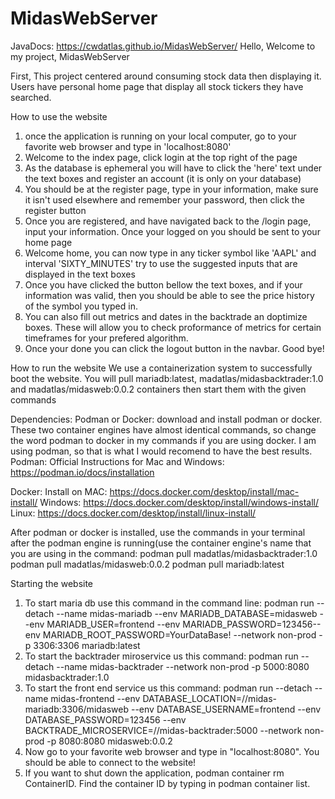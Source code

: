 # MidasWebServer
JavaDocs: https://cwdatlas.github.io/MidasWebServer/
Hello, Welcome to my project, MidasWebServer

First, This project centered around consuming stock data then displaying it. 
Users have personal home page that display all stock tickers they have searched.

How to use the website
1. once the application is running on your local computer, go to your favorite web browser and type in 'localhost:8080'
2. Welcome to the index page, click login at the top right of the page
3. As the database is ephemeral you will have to click the 'here' text under the text boxes and register an account (it is only on your database)
4. You should be at the register page, type in your information, make sure it isn't used elsewhere and remember your password, then click the register button
5. Once you are registered, and have navigated back to the /login page, input your information. Once your logged on you should be sent to your home page
6. Welcome home, you can now type in any ticker symbol like 'AAPL' and interval 'SIXTY_MINUTES' try to use the suggested inputs that are displayed in the text boxes
7. Once you have clicked the button bellow the text boxes, and if your information was valid, then you should be able to see the price history of the symbol you typed in.
8. You can also fill out metrics and dates in the backtrade an doptimize boxes. These will allow you to check proformance of metrics for certain timeframes for your prefered algorithm.
9. Once your done you can click the logout button in the navbar. Good bye!

How to run the website
We use a containerization system to successfully boot the website. You will pull mariadb:latest, madatlas/midasbacktrader:1.0 and madatlas/midasweb:0.0.2 containers then start them with the given commands

Dependencies:
Podman or Docker:
download and install podman or docker. These two container engines have almost identical commands, so change the word podman to docker in my commands if you are using docker. I am using podman, so that is what I would recomend to have the best results. 
Podman:
Official Instructions for Mac and Windows: https://podman.io/docs/installation

Docker: 
Install on MAC: https://docs.docker.com/desktop/install/mac-install/
Windows: https://docs.docker.com/desktop/install/windows-install/
Linux: https://docs.docker.com/desktop/install/linux-install/

After podman or docker is installed, use the commands in your terminal after the podman engine is running(use the container engine's name that you are using in the command:
podman pull madatlas/midasbacktrader:1.0
podman pull madatlas/midasweb:0.0.2
podman pull mariadb:latest

Starting the website
1. To start maria db use this command in the command line: podman run --detach --name midas-mariadb --env MARIADB_DATABASE=midasweb --env MARIADB_USER=frontend --env MARIADB_PASSWORD=123456--env MARIADB_ROOT_PASSWORD=YourDataBase!  --network non-prod -p 3306:3306 mariadb:latest
2. To start the backtrader miroservice us this command: podman run --detach --name midas-backtrader --network non-prod -p 5000:8080 midasbacktrader:1.0
3. To start the front end service us this command: podman run --detach --name midas-frontend --env DATABASE_LOCATION=//midas-mariadb:3306/midasweb --env DATABASE_USERNAME=frontend --env DATABASE_PASSWORD=123456 --env  BACKTRADE_MICROSERVICE=//midas-backtrader:5000 --network non-prod -p 8080:8080 midasweb:0.0.2
7. Now go to your favorite web browser and type in "localhost:8080". You should be able to connect to the website!
8. If you want to shut down the application, podman container rm ContainerID. Find the container ID by typing in podman container list. 
